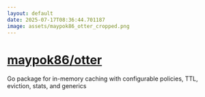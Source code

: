 ```yaml
---
layout: default
date: 2025-07-17T08:36:44.701187
image: assets/maypok86_otter_cropped.png
---
```


# [maypok86/otter](https://github.com/maypok86/otter)

Go package for in-memory caching with configurable policies, TTL, eviction, stats, and generics
